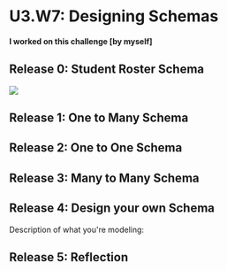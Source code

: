 # U3.W7: Designing Schemas


#### I worked on this challenge [by myself]


## Release 0: Student Roster Schema
<!-- display your image inline here -->
<img src="../0_schema.png" />

## Release 1: One to Many Schema
<!-- display your image inline here -->


## Release 2: One to One Schema
<!-- display your image inline here -->


## Release 3: Many to Many Schema
<!-- display your image inline here -->


## Release 4: Design your own Schema
Description of what you're modeling: 

<!-- display your one-to-one image inline here -->
<!-- display your many-to-many image inline here -->

## Release 5: Reflection
